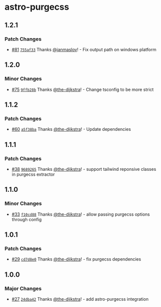 # astro-purgecss

## 1.2.1

### Patch Changes

- [#81](https://github.com/codiume/orbit/pull/81) [`755af33`](https://github.com/codiume/orbit/commit/755af3311e30b3485ba87b38bc29715806c9d207) Thanks [@janmaslov](https://github.com/janmaslov)! - Fix output path on windows platform

## 1.2.0

### Minor Changes

- [#75](https://github.com/codiume/orbit/pull/75) [`9ffb28b`](https://github.com/codiume/orbit/commit/9ffb28b3383aa7cffbb5b8176d409f0b802d8c7c) Thanks [@the-dijkstra](https://github.com/the-dijkstra)! - Change tsconfig to be more strict

## 1.1.2

### Patch Changes

- [#60](https://github.com/codiume/orbit/pull/60) [`a5f38ba`](https://github.com/codiume/orbit/commit/a5f38ba8cf25303a0d4ea94bec98d199af246671) Thanks [@the-dijkstra](https://github.com/the-dijkstra)! - Update dependencies

## 1.1.1

### Patch Changes

- [#38](https://github.com/codiume/orbit/pull/38) [`9689265`](https://github.com/codiume/orbit/commit/96892659b6f10a19534c5c421eaf0070ac605468) Thanks [@the-dijkstra](https://github.com/the-dijkstra)! - support tailwind reponsive classes in purgecss extractor

## 1.1.0

### Minor Changes

- [#33](https://github.com/codiume/orbit/pull/33) [`f10cd88`](https://github.com/codiume/orbit/commit/f10cd883940e94691219c3bb2809a16de1144649) Thanks [@the-dijkstra](https://github.com/the-dijkstra)! - allow passing purgecss options through config

## 1.0.1

### Patch Changes

- [#29](https://github.com/codiume/orbit/pull/29) [`cd7d8e0`](https://github.com/codiume/orbit/commit/cd7d8e0fc03fef98921ff15e5112f82025d66b5f) Thanks [@the-dijkstra](https://github.com/the-dijkstra)! - fix purgecss dependencies

## 1.0.0

### Major Changes

- [#27](https://github.com/codiume/orbit/pull/27) [`24dba42`](https://github.com/codiume/orbit/commit/24dba4267d7908a0a9266462d8d84dc7ddff6a8c) Thanks [@the-dijkstra](https://github.com/the-dijkstra)! - add astro-purgecss integration
